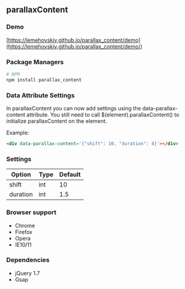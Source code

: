 parallaxContent
-------

### Demo

[https://lemehovskiy.github.io/parallax_content/demo](https://lemehovskiy.github.io/parallax_content/demo/)


### Package Managers

```sh
# NPM
npm install parallax_content
```

### Data Attribute Settings


In parallaxContent you can now add settings using the data-parallax-content attribute. You still need to call
$(element).parallaxContent()
to initialize parallaxContent on the element.


Example:

```html
<div data-parallax-content='{"shift": 10, "duration": 4}'></div>
```


### Settings

Option | Type | Default
--- | --- | ---
shift | int | 10
duration | int | 1.5

### Browser support

* Chrome
* Firefox
* Opera
* IE10/11


### Dependencies

* jQuery 1.7
* Gsap
